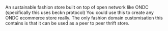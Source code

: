 An sustainable fashion store built on top of open network like ONDC (specifically this uses beckn protocol) You could use this to create any ONDC ecommerce store really. The only fashion domain customisation this contains is that it can be used as a peer to peer thrift store.
